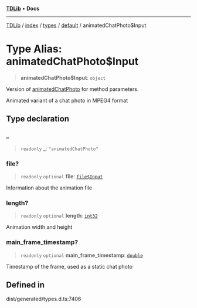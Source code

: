 [**TDLib**](../../../../../../README.md) • **Docs**

***

[TDLib](../../../../../../modules.md) / [index](../../../../../README.md) / [types](../../../README.md) / [default](../README.md) / animatedChatPhoto$Input

# Type Alias: animatedChatPhoto$Input

> **animatedChatPhoto$Input**: `object`

Version of [animatedChatPhoto](animatedChatPhoto.md) for method parameters.

Animated variant of a chat photo in MPEG4 format

## Type declaration

### \_

> `readonly` **\_**: `"animatedChatPhoto"`

### file?

> `readonly` `optional` **file**: [`file$Input`](file$Input.md)

Information about the animation file

### length?

> `readonly` `optional` **length**: [`int32`](int32.md)

Animation width and height

### main\_frame\_timestamp?

> `readonly` `optional` **main\_frame\_timestamp**: [`double`](double.md)

Timestamp of the frame, used as a static chat photo

## Defined in

dist/generated/types.d.ts:7406
